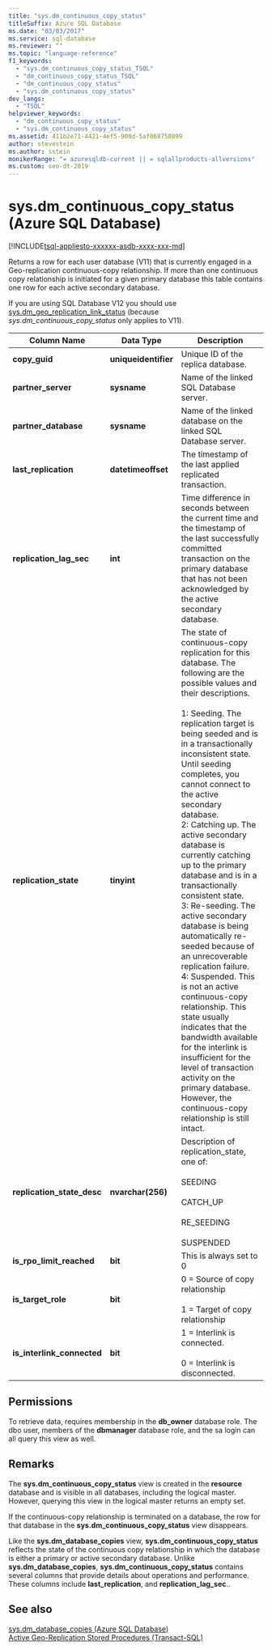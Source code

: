 ```yaml
---
title: "sys.dm_continuous_copy_status"
titleSuffix: Azure SQL Database
ms.date: "03/03/2017"
ms.service: sql-database
ms.reviewer: ""
ms.topic: "language-reference"
f1_keywords: 
  - "sys.dm_continuous_copy_status_TSQL"
  - "dm_continuous_copy_status_TSQL"
  - "dm_continuous_copy_status"
  - "sys.dm_continuous_copy_status"
dev_langs: 
  - "TSQL"
helpviewer_keywords: 
  - "dm_continuous_copy_status"
  - "sys.dm_continuous_copy_status"
ms.assetid: 411b2e71-4421-4ef5-900d-5af068750899
author: stevestein
ms.author: sstein
monikerRange: "= azuresqldb-current || = sqlallproducts-allversions"
ms.custom: seo-dt-2019
---
```

# sys.dm_continuous_copy_status (Azure SQL Database)
[!INCLUDE[tsql-appliesto-xxxxxx-asdb-xxxx-xxx-md](../../includes/tsql-appliesto-xxxxxx-asdb-xxxx-xxx-md.md)]

  Returns a row for each user database (V11) that is currently engaged in a Geo-replication continuous-copy relationship. If more than one continuous copy relationship is initiated for a given primary database this table contains one row for each active secondary database.  
  
If you are using SQL Database V12 you should use [sys.dm_geo_replication_link_status](../../relational-databases/system-dynamic-management-views/sys-dm-geo-replication-link-status-azure-sql-database.md) (because *sys.dm_continuous_copy_status* only applies to V11).

  
|Column Name|Data Type|Description|  
|-----------------|---------------|-----------------|  
|**copy_guid**|**uniqueidentifier**|Unique ID of the replica database.|  
|**partner_server**|**sysname**|Name of the linked SQL Database server.|  
|**partner_database**|**sysname**|Name of the linked database on the linked SQL Database server.|  
|**last_replication**|**datetimeoffset**|The timestamp of the last applied replicated transaction.|  
|**replication_lag_sec**|**int**|Time difference in seconds between the current time and the timestamp of the last successfully committed transaction on the primary database that has not been acknowledged by the active secondary database.|  
|**replication_state**|**tinyint**|The state of continuous-copy replication for this database. The following are the possible values and their descriptions.<br /><br /> 1: Seeding. The replication target is being seeded and is in a transactionally inconsistent state. Until seeding completes, you cannot connect to the active secondary database. <br />2: Catching up. The active secondary database is currently catching up to the primary database and is in a transactionally consistent state.<br />3: Re-seeding. The active secondary database is being automatically re-seeded because of an unrecoverable replication failure.<br />4: Suspended. This is not an active continuous-copy relationship. This state usually indicates that the bandwidth available for the interlink is insufficient for the level of transaction activity on the primary database. However, the continuous-copy relationship is still intact.|  
|**replication_state_desc**|**nvarchar(256)**|Description of replication_state, one of:<br /><br /> SEEDING<br /><br /> CATCH_UP<br /><br /> RE_SEEDING<br /><br /> SUSPENDED|  
|**is_rpo_limit_reached**|**bit**|This is always set to 0|  
|**is_target_role**|**bit**|0 = Source of copy relationship<br /><br /> 1 = Target of copy relationship|  
|**is_interlink_connected**|**bit**|1 = Interlink is connected.<br /><br /> 0 = Interlink is disconnected.|  
  
## Permissions  
 To retrieve data, requires membership in the **db_owner** database role. The dbo user, members of the **dbmanager** database role, and the sa login can all query this view as well.  
  
## Remarks  
 The **sys.dm_continuous_copy_status** view is created in the **resource** database and is visible in all databases, including the logical master. However, querying this view in the logical master returns an empty set.  
  
 If the continuous-copy relationship is terminated on a database, the row for that database in the **sys.dm_continuous_copy_status** view disappears.  
  
 Like the **sys.dm_database_copies** view, **sys.dm_continuous_copy_status** reflects the state of the continuous copy relationship in which the database is either a primary or active secondary database. Unlike **sys.dm_database_copies**, **sys.dm_continuous_copy_status** contains several columns that provide details about operations and performance. These columns include **last_replication**, and **replication_lag_sec**..  
  
## See also  
 [sys.dm_database_copies &#40;Azure SQL Database&#41;](../../relational-databases/system-dynamic-management-views/sys-dm-database-copies-azure-sql-database.md)   
 [Active Geo-Replication Stored Procedures &#40;Transact-SQL&#41;](https://msdn.microsoft.com/library/81658ee4-4422-4d73-bf7a-86a07422cb0d)  
  
  
